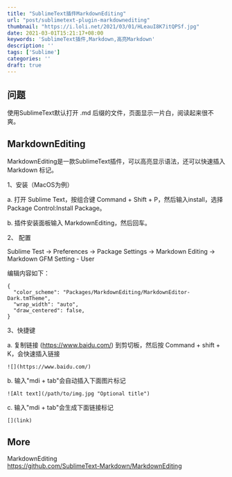 ```yaml
---
title: "SublimeText插件MarkdownEditing"
url: "post/sublimetext-plugin-markdownediting"
thumbnail: "https://i.loli.net/2021/03/01/HLeauI8K7itQPSf.jpg"
date: 2021-03-01T15:21:17+08:00
keywords: 'SublimeText插件,Markdown,高亮Markdown'
description: ''
tags: ['Sublime']
categories: ''
draft: true
---
```


## 问题

使用SublimeText默认打开 .md 后缀的文件，页面显示一片白，阅读起来很不爽。

## MarkdownEditing

MarkdownEditing是一款SublimeText插件，可以高亮显示语法，还可以快速插入 Markdown 标记。

1、安装（MacOS为例） 

a. 打开 Sublime Text，按组合键 Command + Shift + P，然后输入install，选择 Package Control:Install Package。 
 
b. 插件安装面板输入 MarkdownEditing，然后回车。  


2、 配置

Sublime Test -> Preferences -> Package Settings -> Markdown Editing -> Markdown GFM Setting - User 

编辑内容如下：
```
{
  "color_scheme": "Packages/MarkdownEditing/MarkdownEditor-Dark.tmTheme",
  "wrap_width": "auto",
  "draw_centered": false,
}
```

3、快捷键 

a. 复制链接 (https://www.baidu.com/) 到剪切板，然后按 Command + shift + K，会快速插入链接 

```
![](https://www.baidu.com/)
```

b. 输入"mdi + tab"会自动插入下面图片标记

```
![Alt text](/path/to/img.jpg "Optional title")
```

c. 输入"mdi + tab"会生成下面链接标记

```
[](link)
```


## More

MarkdownEditing  
https://github.com/SublimeText-Markdown/MarkdownEditing  
